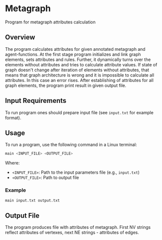 # Metagraph
Program for metagraph attributes calculation
## Overview
The program calculates attributes for given annotated metagraph and agent-functions. At the first stage program initializes and link graph elements, sets attributes and rules. Further, it dynamically turns over the elements without attributes and tries to calculate attribute values. If state of graph doesn't change after iteration of elements without attributes, that means that graph architecture is wrong and it is impossible to calculate all attributes. In this case an error rises. After establishing of attributes for all graph elements, the program print result in given output file.

## Input Requirements
To run program ones should prepare input file (see `input.txt` for example format).

## Usage

To run a program, use the following command in a Linux terminal:

```bash
main <INPUT_FILE> <OUTPUT_FILE>
```

Where:
- `<INPUT_FILE>`: Path to the input parameters file (e.g., `input.txt`)
- `<OUTPUT_FILE>`: Path to output file

### Example
```bash
main input.txt output.txt
```

## Output File

The program produces file with attributes of metagraph. First NV strings reflect attributes of vertexes, next NE strings - attributes of edges.
